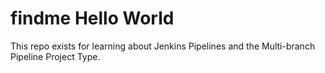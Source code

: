 # findme Hello World

This repo exists for learning about Jenkins Pipelines and the Multi-branch Pipeline Project Type.
